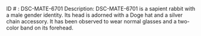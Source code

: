 ID # : DSC-MATE-6701
Description: DSC-MATE-6701 is a sapient rabbit with a male gender identity. Its head is adorned with a Doge hat and a silver chain accessory. It has been observed to wear normal glasses and a two-color band on its forehead.